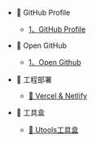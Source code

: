 - 🍒 GitHub Profile
    - [1、GitHub Profile](/opensource/opensource_github/Github/Github美化.md)
- 🥑 Open GitHub
    - [1、Open Github](/opensource/opensource_github/OpenGithub/AI_GitHub.md)



- 🍎 工程部署
    - [🍑 Vercel & Netlify](/opensource/opensource_tools/opensource_tools.md)
- 🍏 工具盒
    - [🍩 Utools工具盒](/opensource/opensource_tools/opensource_utools.md)
